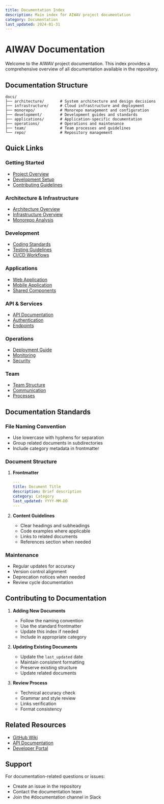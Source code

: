```yaml
---
title: Documentation Index
description: Main index for AIWAV project documentation
category: Documentation
last_updated: 2024-01-31
---
```


# AIWAV Documentation

Welcome to the AIWAV project documentation. This index provides a comprehensive overview of all documentation available in the repository.

## Documentation Structure

```
docs/
├── architecture/       # System architecture and design decisions
├── infrastructure/     # Cloud infrastructure and deployment
├── monorepo/           # Monorepo management and configuration
├── development/        # Development guides and standards
├── applications/       # Application-specific documentation
├── operations/         # Operations and maintenance
├── team/               # Team processes and guidelines
└── repo/               # Repository management
```

## Quick Links

### Getting Started
- [Project Overview](./overview.md)
- [Development Setup](./development/getting-started.md)
- [Contributing Guidelines](./repo/contributing.md)

### Architecture & Infrastructure
- [Architecture Overview](./architecture/overview.md)
- [Infrastructure Overview](./infrastructure/overview.md)
- [Monorepo Analysis](./repo/monorepo.md)

### Development
- [Coding Standards](./development/coding-standards.md)
- [Testing Guidelines](./development/testing.md)
- [CI/CD Workflows](./development/cicd.md)

### Applications
- [Web Application](./applications/web/README.md)
- [Mobile Application](./applications/mobile/README.md)
- [Shared Components](./applications/shared/README.md)

### API & Services
- [API Documentation](./api/README.md)
- [Authentication](./api/authentication.md)
- [Endpoints](./api/endpoints.md)

### Operations
- [Deployment Guide](./operations/deployment.md)
- [Monitoring](./operations/monitoring.md)
- [Security](./operations/security.md)

### Team
- [Team Structure](./team/structure.md)
- [Communication](./team/communication.md)
- [Processes](./team/processes.md)

## Documentation Standards

### File Naming Convention
- Use lowercase with hyphens for separation
- Group related documents in subdirectories
- Include category metadata in frontmatter

### Document Structure
1. **Frontmatter**
   ```yaml
   ---
   title: Document Title
   description: Brief description
   category: Category
   last_updated: YYYY-MM-DD
   ---
   ```

2. **Content Guidelines**
   - Clear headings and subheadings
   - Code examples where applicable
   - Links to related documents
   - References section when needed

### Maintenance
- Regular updates for accuracy
- Version control alignment
- Deprecation notices when needed
- Review cycle documentation

## Contributing to Documentation

1. **Adding New Documents**
   - Follow the naming convention
   - Use the standard frontmatter
   - Update this index if needed
   - Include in appropriate category

2. **Updating Existing Documents**
   - Update the `last_updated` date
   - Maintain consistent formatting
   - Preserve existing structure
   - Update related documents

3. **Review Process**
   - Technical accuracy check
   - Grammar and style review
   - Links verification
   - Format consistency

## Related Resources
- [GitHub Wiki](https://github.com/aiwav/wiki)
- [API Documentation](https://api.aiwav.com/docs)
- [Developer Portal](https://developers.aiwav.com)

## Support
For documentation-related questions or issues:
- Create an issue in the repository
- Contact the documentation team
- Join the #documentation channel in Slack 